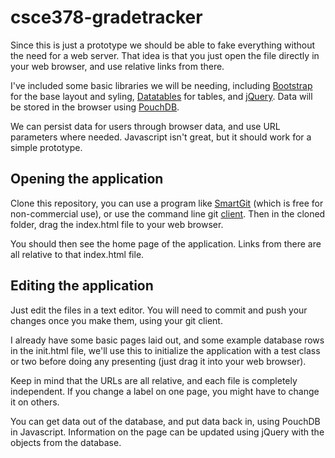 # csce378-gradetracker

Since this is just a prototype we should be able to fake everything without the need for a web server. That idea is that you just open the file directly in your web browser, and use relative links from there.

I've included some basic libraries we will be needing, including [Bootstrap](http://getbootstrap.com/) for the base layout and syling, [Datatables](https://datatables.net/) for tables, and [jQuery](https://jquery.com/). Data will be stored in the browser using [PouchDB](https://pouchdb.com/).

We can persist data for users through browser data, and use URL parameters where needed. Javascript isn't great, but it should work for a simple prototype. 

## Opening the application

Clone this repository, you can use a program like [SmartGit](http://www.syntevo.com/smartgit/) (which is free for non-commercial use), or use the command line git [client](https://git-scm.com/). Then in the cloned folder, drag the index.html file to your web browser.

You should then see the home page of the application. Links from there are all relative to that index.html file. 

## Editing the application

Just edit the files in a text editor. You will need to commit and push your changes once you make them, using your git client. 

I already have some basic pages laid out, and some example database rows in the init.html file, we'll use this to initialize the application with a test class or two before doing any presenting (just drag it into your web browser). 

Keep in mind that the URLs are all relative, and each file is completely independent. If you change a label on one page, you might have to change it on others. 

You can get data out of the database, and put data back in, using PouchDB in Javascript. Information on the page can be updated using jQuery with the objects from the database. 
